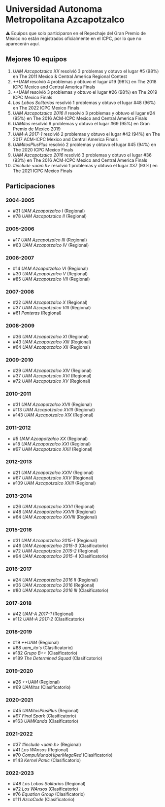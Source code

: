 # Universidad Autonoma Metropolitana Azcapotzalco

:warning: Equipos que solo participaron en el Repechaje del Gran Premio de México no están registrados oficialmente en el ICPC, por lo que no aparecerán aquí.

## Mejores 10 equipos

1. _UAM Azcapotzalco XX_ resolvió 3 problemas y obtuvo el lugar #5 (98%) en The 2011 Mexico & Central America Regional Contest
1. _++UAM_ resolvió 4 problemas y obtuvo el lugar #19 (98%) en The 2018 ICPC Mexico and Central America Finals
1. _++UAM_ resolvió 3 problemas y obtuvo el lugar #26 (98%) en The 2019 ICPC Mexico Finals
1. _Los Lobos Solitarios_ resolvió 1 problemas y obtuvo el lugar #48 (96%) en The 2022 ICPC Mexico Finals
1. _UAM Azcapotzalco 2016 II_ resolvió 3 problemas y obtuvo el lugar #24 (95%) en The 2016 ACM-ICPC Mexico and Central America Finals
1. _UAMitos_ resolvió 9 problemas y obtuvo el lugar #69 (95%) en Gran Premio de Mexico 2019
1. _UAM-A 2017-1_ resolvió 2 problemas y obtuvo el lugar #42 (94%) en The 2017 ACM-ICPC Mexico and Central America Finals
1. _UAMitosPlusPlus_ resolvió 2 problemas y obtuvo el lugar #45 (94%) en The 2020 ICPC Mexico Finals
1. _UAM Azcapotzalco 2016_ resolvió 3 problemas y obtuvo el lugar #36 (93%) en The 2016 ACM-ICPC Mexico and Central America Finals
1. _#include <uam.h>_ resolvió 1 problemas y obtuvo el lugar #37 (93%) en The 2021 ICPC Mexico Finals

## Participaciones

### 2004-2005

- #31 _UAM Azcapotzalco I_ (Regional)
- #78 _UAM Azcapotzalco II_ (Regional)

### 2005-2006

- #17 _UAM Azcapotzalco III_ (Regional)
- #63 _UAM Azcapotzalco IV_ (Regional)

### 2006-2007

- #14 _UAM Azcapotzalco VI_ (Regional)
- #30 _UAM Azcapotzalco V_ (Regional)
- #85 _UAM Azcapotzalco VII_ (Regional)

### 2007-2008

- #22 _UAM Azcapotzalco X_ (Regional)
- #37 _UAM Azcapotzalco  VIII_ (Regional)
- #61 _Panteras_ (Regional)

### 2008-2009

- #36 _UAM Azcapotzalco XI_ (Regional)
- #43 _UAM Azcapotzalco XIII_ (Regional)
- #64 _UAM Azcapotzalco XII_ (Regional)

### 2009-2010

- #29 _UAM Azcapotzalco XIV_ (Regional)
- #37 _UAM Azcapotzalco XVI_ (Regional)
- #72 _UAM Azcapotzalco XV_ (Regional)

### 2010-2011

- #31 _UAM Azcapotzalco XVII_ (Regional)
- #113 _UAM Azcapotzalco XVIII_ (Regional)
- #143 _UAM Azcapotzalco XIX_ (Regional)

### 2011-2012

- #5 _UAM Azcapotzalco XX_ (Regional)
- #18 _UAM Azcapotzalco XXI_ (Regional)
- #97 _UAM Azcapotzalco XXII_ (Regional)

### 2012-2013

- #21 _UAM Azcapotzalco XXIV_ (Regional)
- #67 _UAM Azcapotzalco XXV_ (Regional)
- #109 _UAM Azcapotzalco XXIII_ (Regional)

### 2013-2014

- #26 _UAM Azcapotzalco XXVI_ (Regional)
- #48 _UAM Azcapotzalco XXVII_ (Regional)
- #64 _UAM Azcapotzalco XXVIII_ (Regional)

### 2015-2016

- #31 _UAM Azcapotzalco 2015-1_ (Regional)
- #46 _UAM Azcapotzalco 2015-3_ (Clasificatorio)
- #72 _UAM Azcapotzalco 2015-2_ (Regional)
- #94 _UAM Azcapotzalco 2015-4_ (Clasificatorio)

### 2016-2017

- #24 _UAM Azcapotzalco 2016 II_ (Regional)
- #36 _UAM Azcapotzalco 2016_ (Regional)
- #80 _UAM Azcapotzalco 2016 III_ (Clasificatorio)

### 2017-2018

- #42 _UAM-A 2017-1_ (Regional)
- #112 _UAM-A 2017-2_ (Clasificatorio)

### 2018-2019

- #19 _++UAM_ (Regional)
- #88 _uam_ito's_ (Clasificatorio)
- #182 _Grupo B++_ (Clasificatorio)
- #189 _The Determined Squad_ (Clasificatorio)

### 2019-2020

- #26 _++UAM_ (Regional)
- #69 _UAMitos_ (Clasificatorio)

### 2020-2021

- #45 _UAMitosPlusPlus_ (Regional)
- #97 _Final Spark_ (Clasificatorio)
- #163 _UAMKanda_ (Clasificatorio)

### 2021-2022

- #37 _#include <uam.h>_ (Regional)
- #41 _Los WAnsos_ (Regional)
- #70 _CompuMundoHiperMegaRed_ (Clasificatorio)
- #143 _Kernel Panic_ (Clasificatorio)

### 2022-2023

- #48 _Los Lobos Solitarios_ (Regional)
- #72 _Los WAnsos_ (Clasificatorio)
- #76 _Equation Group_ (Clasificatorio)
- #111 _AzcaCode_ (Clasificatorio)



